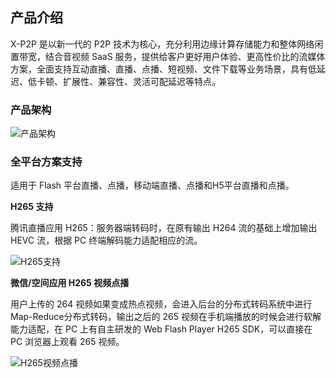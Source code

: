 ## 产品介绍

X-P2P 是以新一代的 P2P 技术为核心，充分利用边缘计算存储能力和整体网络闲置带宽，结合音视频 SaaS 服务，提供给客户更好用户体验、更高性价比的流媒体方案，全面支持互动直播、直播、点播、短视频、文件下载等业务场景，具有低延迟、低卡顿、扩展性、兼容性、灵活可配延迟等特点。

### 产品架构
![产品架构](http://imgcache.tce.fsphere.cn/static/mc.qcloudimg.com/static/img/c27abe3bed4777ee476d95d8ee56eaf3/image.png)

### 全平台方案支持

适用于 Flash 平台直播、点播，移动端直播、点播和H5平台直播和点播。

**H265 支持**

腾讯直播应用 H265：服务器端转码时，在原有输出 H264 流的基础上增加输出 HEVC 流，根据 PC 终端解码能力适配相应的流。

![H265支持](http://imgcache.tce.fsphere.cn/static/mc.qcloudimg.com/static/img/01e92b8b7f794d5115b77c5d0b3d6da4/image.png)

**微信/空间应用 H265 视频点播**

用户上传的 264 视频如果变成热点视频，会进入后台的分布式转码系统中进行Map-Reduce分布式转码，输出之后的 265 视频在手机端播放的时候会进行软解能力适配，在 PC 上有自主研发的 Web Flash Player H265 SDK，可以直接在 PC 浏览器上观看 265 视频。

![H265视频点播](http://imgcache.tce.fsphere.cn/static/mc.qcloudimg.com/static/img/47fa869be012af2e23f10f8da69f0795/image.png)